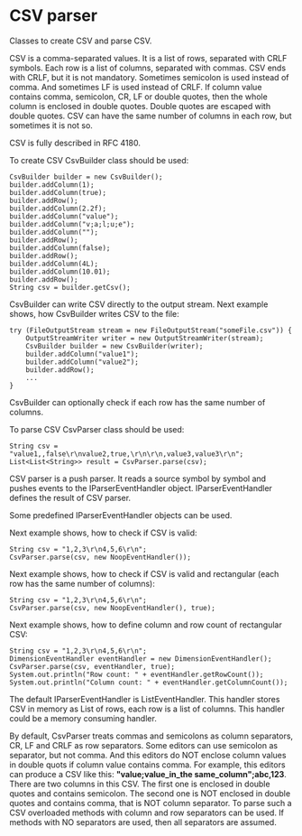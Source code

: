 CSV parser
==========
Classes to create CSV and parse CSV.

CSV is a comma-separated values.
It is a list of rows, separated with CRLF symbols.
Each row is a list of columns, separated with commas.
CSV ends with CRLF, but it is not mandatory.
Sometimes semicolon is used instead of comma.
And sometimes LF is used instead of CRLF.
If column value contains comma, semicolon, CR, LF or double quotes, then the whole column is enclosed in double quotes.
Double quotes are escaped with double quotes.
CSV can have the same number of columns in each row, but sometimes it is not so.

CSV is fully described in RFC 4180.

To create CSV CsvBuilder class should be used:
```
CsvBuilder builder = new CsvBuilder();
builder.addColumn(1);
builder.addColumn(true);
builder.addRow();
builder.addColumn(2.2f);
builder.addColumn("value");
builder.addColumn("v;a;l;u;e");
builder.addColumn("");
builder.addRow();
builder.addColumn(false);
builder.addRow();
builder.addColumn(4L);
builder.addColumn(10.01);
builder.addRow();
String csv = builder.getCsv();
```

CsvBuilder can write CSV directly to the output stream.
Next example shows, how CsvBuilder writes CSV to the file:
```
try (FileOutputStream stream = new FileOutputStream("someFile.csv")) {
    OutputStreamWriter writer = new OutputStreamWriter(stream);
    CsvBuilder builder = new CsvBuilder(writer);
    builder.addColumn("value1");
    builder.addColumn("value2");
    builder.addRow();
    ...
}
```

CsvBuilder can optionally check if each row has the same number of columns.

To parse CSV CsvParser class should be used:
```
String csv = "value1,,false\r\nvalue2,true,\r\n\r\n,value3,value3\r\n";
List<List<String>> result = CsvParser.parse(csv);
```

CSV parser is a push parser.
It reads a source symbol by symbol and pushes events to the IParserEventHandler object.
IParserEventHandler defines the result of CSV parser.

Some predefined IParserEventHandler objects can be used.

Next example shows, how to check if CSV is valid:
```
String csv = "1,2,3\r\n4,5,6\r\n";
CsvParser.parse(csv, new NoopEventHandler());
```

Next example shows, how to check if CSV is valid and rectangular (each row has the same number of columns):
```
String csv = "1,2,3\r\n4,5,6\r\n";
CsvParser.parse(csv, new NoopEventHandler(), true);
```

Next example shows, how to define column and row count of rectangular CSV:
```
String csv = "1,2,3\r\n4,5,6\r\n";
DimensionEventHandler eventHandler = new DimensionEventHandler();
CsvParser.parse(csv, eventHandler, true);
System.out.println("Row count: " + eventHandler.getRowCount());
System.out.println("Column count: " + eventHandler.getColumnCount());
```

The default IParserEventHandler is ListEventHandler.
This handler stores CSV in memory as List of rows, each row is a list of columns.
This handler could be a memory consuming handler.

By default, CsvParser treats commas and semicolons as column separators, CR, LF and CRLF as row separators.
Some editors can use semicolon as separator, but not comma.
And this editors do NOT enclose column values in double quots if column value contains comma.
For example, this editors can produce a CSV like this: **"value;value_in_the same_column";abc,123**.
There are two columns in this CSV.
The first one is enclosed in double quotes and contains semicolon.
The second one is NOT enclosed in double quotes and contains comma, that is NOT column separator.
To parse such a CSV overloaded methods with column and row separators can be used.
If methods with NO separators are used, then all separators are assumed.

